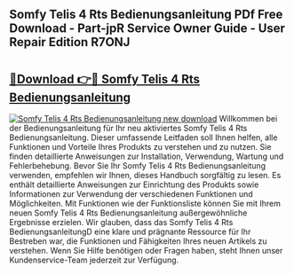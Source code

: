## Somfy Telis 4 Rts Bedienungsanleitung PDf Free Download - Part-jpR Service Owner Guide - User Repair Edition R7ONJ

# <h2><a href="http://df5c49j.blite.top/?on=Somfy+Telis+4+Rts+Bedienungsanleitung">🔗Download 👉🔴 Somfy Telis 4 Rts Bedienungsanleitung</a></h2>

[![Somfy Telis 4 Rts Bedienungsanleitung new download](https://i.imgur.com/lujVjoI.png)](http://df5c49j.blite.top/?on=Somfy+Telis+4+Rts+Bedienungsanleitung)
Willkommen bei der Bedienungsanleitung für Ihr neu aktiviertes Somfy Telis 4 Rts Bedienungsanleitung. Dieser umfassende Leitfaden soll Ihnen helfen, alle Funktionen und Vorteile Ihres Produkts zu verstehen und zu nutzen. Sie finden detaillierte Anweisungen zur Installation, Verwendung, Wartung und Fehlerbehebung. Bevor Sie Ihr Somfy Telis 4 Rts Bedienungsanleitung verwenden, empfehlen wir Ihnen, dieses Handbuch sorgfältig zu lesen. Es enthält detaillierte Anweisungen zur Einrichtung des Produkts sowie Informationen zur Verwendung der verschiedenen Funktionen und Möglichkeiten. Mit Funktionen wie der Funktionsliste können Sie mit Ihrem neuen Somfy Telis 4 Rts Bedienungsanleitung außergewöhnliche Ergebnisse erzielen. Wir glauben, dass das Somfy Telis 4 Rts BedienungsanleitungD eine klare und prägnante Ressource für Ihr Bestreben war, die Funktionen und Fähigkeiten Ihres neuen Artikels zu verstehen. Wenn Sie Hilfe benötigen oder Fragen haben, steht Ihnen unser Kundenservice-Team jederzeit zur Verfügung.

